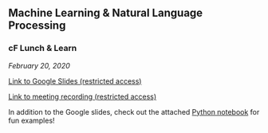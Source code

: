 ## Machine Learning & Natural Language Processing
### cF Lunch & Learn
*February 20, 2020*

[Link to Google Slides (restricted access)](https://docs.google.com/presentation/d/1SCRxbgJb9Xx6XrZqxHxS2Q4dU6viDV-29rUaiKeVex0/edit?usp=sharing)

[Link to meeting recording (restricted access)](https://commonfont.zoom.us/rec/share/4pBcaO6u12xLRoX_8GOPCq1xIoW0X6a81ygY_6ZZmhv_nfronnMxYr2wk2BFo5-L)

In addition to the Google slides, check out the attached [Python notebook](02-20-20_ML_NLP_Examples.ipynb) for fun examples!
